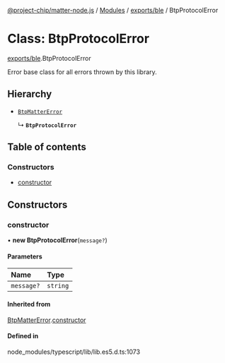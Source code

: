 [@project-chip/matter-node.js](../README.md) / [Modules](../modules.md) / [exports/ble](../modules/exports_ble.md) / BtpProtocolError

# Class: BtpProtocolError

[exports/ble](../modules/exports_ble.md).BtpProtocolError

Error base class for all errors thrown by this library.

## Hierarchy

- [`BtpMatterError`](exports_ble.BtpMatterError.md)

  ↳ **`BtpProtocolError`**

## Table of contents

### Constructors

- [constructor](exports_ble.BtpProtocolError.md#constructor)

## Constructors

### constructor

• **new BtpProtocolError**(`message?`)

#### Parameters

| Name | Type |
| :------ | :------ |
| `message?` | `string` |

#### Inherited from

[BtpMatterError](exports_ble.BtpMatterError.md).[constructor](exports_ble.BtpMatterError.md#constructor)

#### Defined in

node_modules/typescript/lib/lib.es5.d.ts:1073
